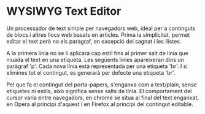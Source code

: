 
WYSIWYG Text Editor
===================

Un processador de text simple per navegadors web, ideal per a continguts de
blocs i altres llocs web basats en articles. Prima la simplicitat, permet editar
el text però no els paràgraf, en excepció del sagnat i les llistes.

A la primera línia no se li aplicarà cap estil fins al primer salt de línia que
niuada el text en una etiqueta. Les següents línies apareixeran dins un paràgraf
'p'. Cada nova línia està representada per una etiqueta 'br'. I si elimines tot
el contingut, es generarà per defecte una etiqueta 'br'.

Pel que fa el contingut del porta-papers, s'enganxa com a text/plain, sense
etiquetes ni estils, això significa sense salts de línia. El comportament del
cursor varia entre navegadors, en chrome se situa al final del text enganxat, en
Opera al principi d'aquest i en Firefox al principi del contingut editable.
